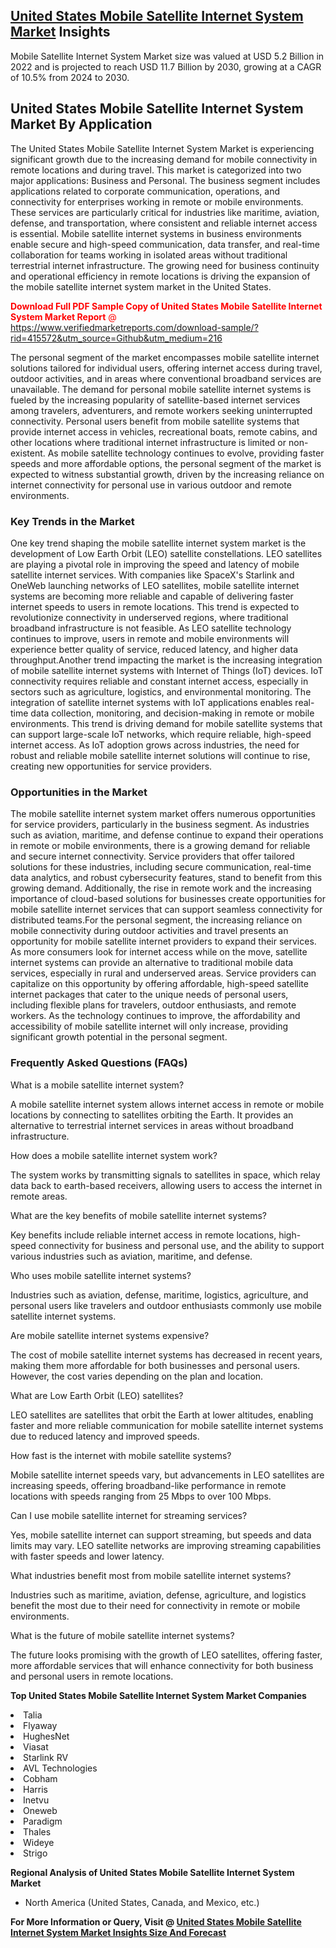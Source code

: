 <h2><a href="https://www.verifiedmarketreports.com/download-sample/?rid=415572&amp;utm_source=Github&amp;utm_medium=216" target="_blank">United States Mobile Satellite Internet System Market</a> Insights</h2><p>Mobile Satellite Internet System Market size was valued at USD 5.2 Billion in 2022 and is projected to reach USD 11.7 Billion by 2030, growing at a CAGR of 10.5% from 2024 to 2030.</p><p><h2>United States Mobile Satellite Internet System Market By Application</h2><p>The United States Mobile Satellite Internet System Market is experiencing significant growth due to the increasing demand for mobile connectivity in remote locations and during travel. This market is categorized into two major applications: Business and Personal. The business segment includes applications related to corporate communication, operations, and connectivity for enterprises working in remote or mobile environments. These services are particularly critical for industries like maritime, aviation, defense, and transportation, where consistent and reliable internet access is essential. Mobile satellite internet systems in business environments enable secure and high-speed communication, data transfer, and real-time collaboration for teams working in isolated areas without traditional terrestrial internet infrastructure. The growing need for business continuity and operational efficiency in remote locations is driving the expansion of the mobile satellite internet system market in the United States. <p><span class=""><span style="color: #ff0000;"><strong>Download Full PDF Sample Copy of United States Mobile Satellite Internet System Market Report</strong> @ </span><a href="https://www.verifiedmarketreports.com/download-sample/?rid=415572&amp;utm_source=Github&amp;utm_medium=216" target="_blank">https://www.verifiedmarketreports.com/download-sample/?rid=415572&amp;utm_source=Github&amp;utm_medium=216</a></span></p>The personal segment of the market encompasses mobile satellite internet solutions tailored for individual users, offering internet access during travel, outdoor activities, and in areas where conventional broadband services are unavailable. The demand for personal mobile satellite internet systems is fueled by the increasing popularity of satellite-based internet services among travelers, adventurers, and remote workers seeking uninterrupted connectivity. Personal users benefit from mobile satellite systems that provide internet access in vehicles, recreational boats, remote cabins, and other locations where traditional internet infrastructure is limited or non-existent. As mobile satellite technology continues to evolve, providing faster speeds and more affordable options, the personal segment of the market is expected to witness substantial growth, driven by the increasing reliance on internet connectivity for personal use in various outdoor and remote environments.<h3>Key Trends in the Market</h3><p>One key trend shaping the mobile satellite internet system market is the development of Low Earth Orbit (LEO) satellite constellations. LEO satellites are playing a pivotal role in improving the speed and latency of mobile satellite internet services. With companies like SpaceX's Starlink and OneWeb launching networks of LEO satellites, mobile satellite internet systems are becoming more reliable and capable of delivering faster internet speeds to users in remote locations. This trend is expected to revolutionize connectivity in underserved regions, where traditional broadband infrastructure is not feasible. As LEO satellite technology continues to improve, users in remote and mobile environments will experience better quality of service, reduced latency, and higher data throughput.Another trend impacting the market is the increasing integration of mobile satellite internet systems with Internet of Things (IoT) devices. IoT connectivity requires reliable and constant internet access, especially in sectors such as agriculture, logistics, and environmental monitoring. The integration of satellite internet systems with IoT applications enables real-time data collection, monitoring, and decision-making in remote or mobile environments. This trend is driving demand for mobile satellite systems that can support large-scale IoT networks, which require reliable, high-speed internet access. As IoT adoption grows across industries, the need for robust and reliable mobile satellite internet solutions will continue to rise, creating new opportunities for service providers.<h3>Opportunities in the Market</h3><p>The mobile satellite internet system market offers numerous opportunities for service providers, particularly in the business segment. As industries such as aviation, maritime, and defense continue to expand their operations in remote or mobile environments, there is a growing demand for reliable and secure internet connectivity. Service providers that offer tailored solutions for these industries, including secure communication, real-time data analytics, and robust cybersecurity features, stand to benefit from this growing demand. Additionally, the rise in remote work and the increasing importance of cloud-based solutions for businesses create opportunities for mobile satellite internet services that can support seamless connectivity for distributed teams.For the personal segment, the increasing reliance on mobile connectivity during outdoor activities and travel presents an opportunity for mobile satellite internet providers to expand their services. As more consumers look for internet access while on the move, satellite internet systems can provide an alternative to traditional mobile data services, especially in rural and underserved areas. Service providers can capitalize on this opportunity by offering affordable, high-speed satellite internet packages that cater to the unique needs of personal users, including flexible plans for travelers, outdoor enthusiasts, and remote workers. As the technology continues to improve, the affordability and accessibility of mobile satellite internet will only increase, providing significant growth potential in the personal segment.<h3>Frequently Asked Questions (FAQs)</h3><p>What is a mobile satellite internet system?</p><p>A mobile satellite internet system allows internet access in remote or mobile locations by connecting to satellites orbiting the Earth. It provides an alternative to terrestrial internet services in areas without broadband infrastructure.</p><p>How does a mobile satellite internet system work?</p><p>The system works by transmitting signals to satellites in space, which relay data back to earth-based receivers, allowing users to access the internet in remote areas.</p><p>What are the key benefits of mobile satellite internet systems?</p><p>Key benefits include reliable internet access in remote locations, high-speed connectivity for business and personal use, and the ability to support various industries such as aviation, maritime, and defense.</p><p>Who uses mobile satellite internet systems?</p><p>Industries such as aviation, defense, maritime, logistics, agriculture, and personal users like travelers and outdoor enthusiasts commonly use mobile satellite internet systems.</p><p>Are mobile satellite internet systems expensive?</p><p>The cost of mobile satellite internet systems has decreased in recent years, making them more affordable for both businesses and personal users. However, the cost varies depending on the plan and location.</p><p>What are Low Earth Orbit (LEO) satellites?</p><p>LEO satellites are satellites that orbit the Earth at lower altitudes, enabling faster and more reliable communication for mobile satellite internet systems due to reduced latency and improved speeds.</p><p>How fast is the internet with mobile satellite systems?</p><p>Mobile satellite internet speeds vary, but advancements in LEO satellites are increasing speeds, offering broadband-like performance in remote locations with speeds ranging from 25 Mbps to over 100 Mbps.</p><p>Can I use mobile satellite internet for streaming services?</p><p>Yes, mobile satellite internet can support streaming, but speeds and data limits may vary. LEO satellite networks are improving streaming capabilities with faster speeds and lower latency.</p><p>What industries benefit most from mobile satellite internet systems?</p><p>Industries such as maritime, aviation, defense, agriculture, and logistics benefit the most due to their need for connectivity in remote or mobile environments.</p><p>What is the future of mobile satellite internet systems?</p><p>The future looks promising with the growth of LEO satellites, offering faster, more affordable services that will enhance connectivity for both business and personal users in remote locations.</p></p><p><strong>Top United States Mobile Satellite Internet System Market Companies</strong></p><div data-test-id=""><p><li>Talia</li><li> Flyaway</li><li> HughesNet</li><li> Viasat</li><li> Starlink RV</li><li> AVL Technologies</li><li> Cobham</li><li> Harris</li><li> Inetvu</li><li> Oneweb</li><li> Paradigm</li><li> Thales</li><li> Wideye</li><li> Strigo</li></p><div><strong>Regional Analysis of&nbsp;United States Mobile Satellite Internet System Market</strong></div><ul><li dir="ltr"><p dir="ltr">North America&nbsp;(United States, Canada, and Mexico, etc.)</p></li></ul><p><strong>For More Information or Query, Visit @&nbsp;</strong><strong><a href="https://www.verifiedmarketreports.com/product/mobile-satellite-internet-system-market/?utm_source=Github&amp;utm_medium=216" target="_blank">United States Mobile Satellite Internet System Market Insights Size And Forecast</a></strong></p></div>

